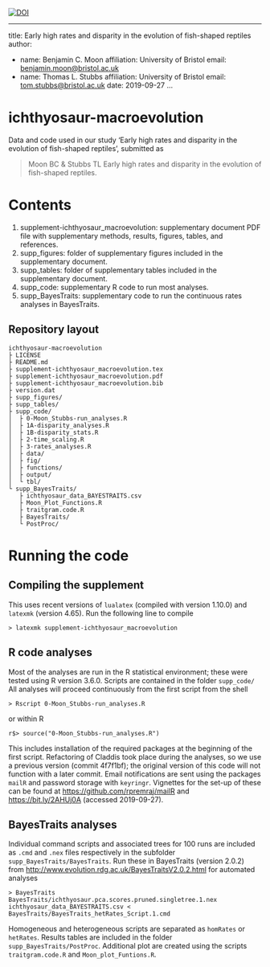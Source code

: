 [![DOI](https://zenodo.org/badge/211271780.svg)](https://zenodo.org/badge/latestdoi/211271780)

---
title: Early high rates and disparity in the evolution of fish-shaped reptiles
author:
- name: Benjamin C. Moon
  affiliation: University of Bristol
  email: benjamin.moon@bristol.ac.uk
- name: Thomas L. Stubbs
  affiliation: University of Bristol
  email:  tom.stubbs@bristol.ac.uk
date: 2019-09-27
...

# ichthyosaur-macroevolution #

Data and code used in our study ‘Early high rates and disparity in the evolution of fish-shaped reptiles’, submitted as

> Moon BC & Stubbs TL Early high rates and disparity in the evolution of fish-shaped reptiles.

# Contents #

1. supplement-ichthyosaur_macroevolution: supplementary document PDF file with supplementary methods, results, figures, tables, and references.
2. supp_figures: folder of supplementary figures included in the supplementary document.
3. supp_tables: folder of supplementary  tables included in the supplementary document.
4. supp_code: supplementary R code to run most analyses.
5. supp_BayesTraits: supplementary code to run the continuous rates analyses in BayesTraits.

## Repository layout ##

    ichthyosaur-macroevolution
    ├ LICENSE
    ├ README.md
    ├ supplement-ichthyosaur_macroevolution.tex
    ├ supplement-ichthyosaur_macroevolution.pdf
    ├ supplement-ichthyosaur_macroevolution.bib
    ├ version.dat
    ├ supp_figures/
    ├ supp_tables/
    ├ supp_code/
    │  ├ 0-Moon_Stubbs-run_analyses.R
    │  ├ 1A-disparity_analyses.R
    │  ├ 1B-disparity_stats.R
    │  ├ 2-time_scaling.R
    │  ├ 3-rates_analyses.R
    │  ├ data/
    │  ├ fig/
    │  ├ functions/
    │  ├ output/
    │  └ tbl/
    └ supp_BayesTraits/
       ├ ichthyosaur_data_BAYESTRAITS.csv
       ├ Moon_Plot_Functions.R
       ├ traitgram.code.R
       ├ BayesTraits/
       └ PostProc/

# Running the code #

## Compiling the supplement ##

This uses recent versions of `lualatex` (compiled with version 1.10.0) and `latexmk` (version 4.65). Run the following line to compile

    > latexmk supplement-ichthyosaur_macroevolution

## R code analyses ##

Most of the analyses are run in the R statistical environment; these were tested using R version 3.6.0. Scripts are contained in the folder `supp_code/` All analyses will proceed continuously from the first script from the shell

    > Rscript 0-Moon_Stubbs-run_analyses.R

or within R

    r$> source("0-Moon_Stubbs-run_analyses.R")

This includes installation of the required packages at the beginning of the first script. Refactoring of Claddis took place during the analyses, so we use a previous version (commit 4f7f1bf); the original version of this code will not function with a later commit. Email notifications are sent using the packages `mailR` and password storage with `keyringr`. Vignettes for the set-up of these can be found at <https://github.com/rpremraj/mailR> and <https://bit.ly/2AHUj0A> (accessed 2019-09-27).

## BayesTraits analyses ##

Individual command scripts and associated trees for 100 runs are included as `.cmd` and `.nex` files respectively in the subfolder `supp_BayesTraits/BayesTraits`. Run these in BayesTraits (version 2.0.2) from <http://www.evolution.rdg.ac.uk/BayesTraitsV2.0.2.html> for automated analyses

    > BayesTraits BayesTraits/ichthyosaur.pca.scores.pruned.singletree.1.nex ichthyosaur_data_BAYESTRAITS.csv < BayesTraits/BayesTraits_hetRates_Script.1.cmd

Homogeneous and heterogeneous scripts are separated as `homRates` or `hetRates`. Results tables are included in the folder `supp_BayesTraits/PostProc`. Additional plot are created using the scripts `traitgram.code.R` and `Moon_plot_Funtions.R`.
